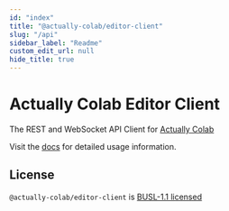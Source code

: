 ```yaml
---
id: "index"
title: "@actually-colab/editor-client"
slug: "/api"
sidebar_label: "Readme"
custom_edit_url: null
hide_title: true
---
```


# Actually Colab Editor Client

The REST and WebSocket API Client for [Actually Colab](https://actuallycolab.org)

Visit the [docs](https://docs.actuallycolab.org) for detailed usage information.

## License

`@actually-colab/editor-client` is [BUSL-1.1 licensed](https://github.com/actually-colab/editor/blob/main/client/LICENSE)
